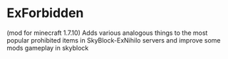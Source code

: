 # ExForbidden
(mod for minecraft 1.7.10)
Adds various analogous things to the most popular prohibited items in SkyBlock-ExNihilo servers and improve some mods gameplay in skyblock
